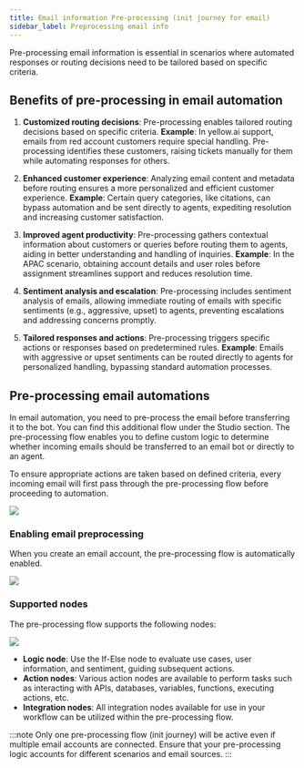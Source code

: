 ```yaml
---
title: Email information Pre-processing (init journey for email)
sidebar_label: Preprocessing email info
---
```


Pre-processing email information is essential in scenarios where automated responses or routing decisions need to be tailored based on specific criteria. 

## Benefits of pre-processing in email automation

1. **Customized routing decisions**:
   Pre-processing enables tailored routing decisions based on specific criteria.
   **Example**: In yellow.ai support, emails from red account customers require special handling. Pre-processing identifies these customers, raising tickets manually for them while automating responses for others.

2. **Enhanced customer experience**:
   Analyzing email content and metadata before routing ensures a more personalized and efficient customer experience.
   **Example**: Certain query categories, like citations, can bypass automation and be sent directly to agents, expediting resolution and increasing customer satisfaction.

3. **Improved agent productivity**:
   Pre-processing gathers contextual information about customers or queries before routing them to agents, aiding in better understanding and handling of inquiries.
   **Example**: In the APAC scenario, obtaining account details and user roles before assignment streamlines support and reduces resolution time.

4. **Sentiment analysis and escalation**:
   Pre-processing includes sentiment analysis of emails, allowing immediate routing of emails with specific sentiments (e.g., aggressive, upset) to agents, preventing escalations and addressing concerns promptly.

5. **Tailored responses and actions**:
   Pre-processing triggers specific actions or responses based on predetermined rules.
   **Example**: Emails with aggressive or upset sentiments can be routed directly to agents for personalized handling, bypassing standard automation processes.


## Pre-processing email automations

In email automation, you need to pre-process the email before transferring it to the bot. You can find this additional flow under the Studio section. The pre-processing flow enables you to define custom logic to determine whether incoming emails should be transferred to an email bot or directly to an agent.

To ensure appropriate actions are taken based on defined criteria, every incoming email will first pass through the pre-processing flow before proceeding to automation.

   ![](https://33333.cdn.cke-cs.com/kSW7V9NHUXugvhoQeFaf/images/f105c3ba5920d5e153a407cb3c5d6d6745937154134fbdab.png/w_2366)

### Enabling email preprocessing

When you create an email account, the pre-processing flow is automatically enabled.

   ![](https://33333.cdn.cke-cs.com/kSW7V9NHUXugvhoQeFaf/images/79e2df3472f5b4de742cee8a9a5e282c249158dc646a1866.png/w_1371)

### Supported nodes

The pre-processing flow supports the following nodes:

   ![](https://33333.cdn.cke-cs.com/kSW7V9NHUXugvhoQeFaf/images/a5ab4d0d6a16e1f376131701ade252d8f7ee87a0cdd013c3.png/w_1758)

- **Logic node**: Use the If-Else node to evaluate use cases, user information, and sentiment, guiding subsequent actions.
- **Action nodes**: Various action nodes are available to perform tasks such as interacting with APIs, databases, variables, functions, executing actions, etc.
- **Integration nodes**: All integration nodes available for use in your workflow can be utilized within the pre-processing flow.


:::note
Only one pre-processing flow (init journey) will be active even if multiple email accounts are connected. Ensure that your pre-processing logic accounts for different scenarios and email sources.
:::



